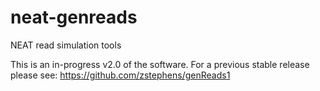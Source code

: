 # neat-genreads
NEAT read simulation tools

This is an in-progress v2.0 of the software. For a previous stable release please see: https://github.com/zstephens/genReads1
